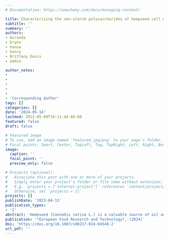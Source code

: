 ```yaml
---
# Documentation: https://wowchemy.com/docs/managing-content/

title: Characterizing the non-starch polysaccharides of hempseed cell walls
subtitle: ''
summary: ''
authors:
- miranda
- brynn
- hanna
- henry
- Brittany Davis
- admin

author_notes:
-  
- 
- 
-
- 
- 'Corresponding Author'
tags: []
categories: []
date: '2024-05-14'
lastmod: 2022-05-09T10:11:44-04:00
featured: false
draft: false

# Featured image
# To use, add an image named `featured.jpg/png` to your page's folder.
# Focal points: Smart, Center, TopLeft, Top, TopRight, Left, Right, BottomLeft, Bottom, BottomRight.
image:
  caption: ''
  focal_point: ''
  preview_only: false

# Projects (optional).
#   Associate this post with one or more of your projects.
#   Simply enter your project's folder or file name without extension.
#   E.g. `projects = ["internal-project"]` references `content/project/deep-learning/index.md`.
#   Otherwise, set `projects = []`.
projects: []
publishDate: '2023-04-15'
publication_types:
- '2'
abstract: 'Hempseed (Cannabis sativa L.) is a valuable source of oil and a quality vegetable protein source, but little is known about its fiber composition. This study provides the most extensive characterization of hempseed cell wall polysaccharides to date. Quantification of total dietary fiber (TDF) and acetyl bromide soluble lignin (ABSL), monosaccharide composition through two complimentary hydrolysis methods (Saeman hydrolysis and methanolysis), and linkage analysis via derivatization of monosaccharides to partially methylated alditol acetates (PMAAs) were done. More detailed profiling of hempseed xyloglucans and pectic arabinans and galactans was performed via targeted enzymatic generation and quantification of characteristic oligosaccharides. Hempseed’s cell wall polysaccharide profile is consistent with the primary cell walls of dicots, but it is particularly abundant in linear xylans, presumably from secondary cell walls. The hempseed water-insoluble cell wall material was mostly composed of cellulose and xylans, but pectins (including arabinans with a low degree of branching and galactans), xyloglucans with L- and F-motifs and a relatively low substitution rate, and mannans were also present. These data show that hempseed is a good source of complex dietary fiber for human diets and a potential fiber additive for herbivorous livestock diets. Potential consequences of these carbohydrate structural details on hempseed’s microbial fermentability are discussed.'
publication: '*European Food Research and Technology*, (2024)'
doi: 'https://doi.org/10.1007/s00217-024-04548-2'
url_pdf: ''
---
```

